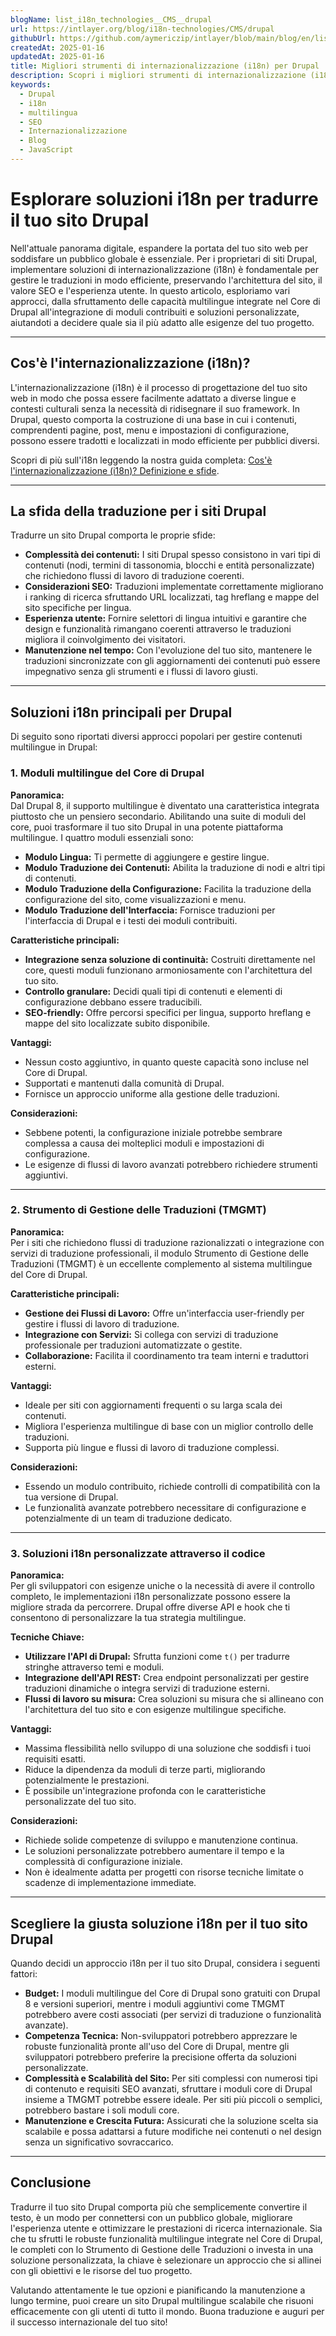 ```yaml
---
blogName: list_i18n_technologies__CMS__drupal
url: https://intlayer.org/blog/i18n-technologies/CMS/drupal
githubUrl: https://github.com/aymericzip/intlayer/blob/main/blog/en/list_i18n_technologies/CMS/drupal.md
createdAt: 2025-01-16
updatedAt: 2025-01-16
title: Migliori strumenti di internazionalizzazione (i18n) per Drupal
description: Scopri i migliori strumenti di internazionalizzazione (i18n) per Drupal per affrontare i sfide di traduzione, migliorare la ricerca sul web e fornire un'esperienza web globale senza problemi.
keywords:
  - Drupal
  - i18n
  - multilingua
  - SEO
  - Internazionalizzazione
  - Blog
  - JavaScript
---
```


# Esplorare soluzioni i18n per tradurre il tuo sito Drupal

Nell'attuale panorama digitale, espandere la portata del tuo sito web per soddisfare un pubblico globale è essenziale. Per i proprietari di siti Drupal, implementare soluzioni di internazionalizzazione (i18n) è fondamentale per gestire le traduzioni in modo efficiente, preservando l'architettura del sito, il valore SEO e l'esperienza utente. In questo articolo, esploriamo vari approcci, dalla sfruttamento delle capacità multilingue integrate nel Core di Drupal all'integrazione di moduli contribuiti e soluzioni personalizzate, aiutandoti a decidere quale sia il più adatto alle esigenze del tuo progetto.

---

## Cos'è l'internazionalizzazione (i18n)?

L'internazionalizzazione (i18n) è il processo di progettazione del tuo sito web in modo che possa essere facilmente adattato a diverse lingue e contesti culturali senza la necessità di ridisegnare il suo framework. In Drupal, questo comporta la costruzione di una base in cui i contenuti, comprendenti pagine, post, menu e impostazioni di configurazione, possono essere tradotti e localizzati in modo efficiente per pubblici diversi.

Scopri di più sull'i18n leggendo la nostra guida completa: [Cos'è l'internazionalizzazione (i18n)? Definizione e sfide](https://github.com/aymericzip/intlayer/blob/main/docs/it/what_is_internationalization.md).

---

## La sfida della traduzione per i siti Drupal

Tradurre un sito Drupal comporta le proprie sfide:

- **Complessità dei contenuti:** I siti Drupal spesso consistono in vari tipi di contenuti (nodi, termini di tassonomia, blocchi e entità personalizzate) che richiedono flussi di lavoro di traduzione coerenti.
- **Considerazioni SEO:** Traduzioni implementate correttamente migliorano i ranking di ricerca sfruttando URL localizzati, tag hreflang e mappe del sito specifiche per lingua.
- **Esperienza utente:** Fornire selettori di lingua intuitivi e garantire che design e funzionalità rimangano coerenti attraverso le traduzioni migliora il coinvolgimento dei visitatori.
- **Manutenzione nel tempo:** Con l'evoluzione del tuo sito, mantenere le traduzioni sincronizzate con gli aggiornamenti dei contenuti può essere impegnativo senza gli strumenti e i flussi di lavoro giusti.

---

## Soluzioni i18n principali per Drupal

Di seguito sono riportati diversi approcci popolari per gestire contenuti multilingue in Drupal:

### 1. Moduli multilingue del Core di Drupal

**Panoramica:**  
Dal Drupal 8, il supporto multilingue è diventato una caratteristica integrata piuttosto che un pensiero secondario. Abilitando una suite di moduli del core, puoi trasformare il tuo sito Drupal in una potente piattaforma multilingue. I quattro moduli essenziali sono:

- **Modulo Lingua:** Ti permette di aggiungere e gestire lingue.
- **Modulo Traduzione dei Contenuti:** Abilita la traduzione di nodi e altri tipi di contenuti.
- **Modulo Traduzione della Configurazione:** Facilita la traduzione della configurazione del sito, come visualizzazioni e menu.
- **Modulo Traduzione dell'Interfaccia:** Fornisce traduzioni per l'interfaccia di Drupal e i testi dei moduli contribuiti.

**Caratteristiche principali:**

- **Integrazione senza soluzione di continuità:** Costruiti direttamente nel core, questi moduli funzionano armoniosamente con l'architettura del tuo sito.
- **Controllo granulare:** Decidi quali tipi di contenuti e elementi di configurazione debbano essere traducibili.
- **SEO-friendly:** Offre percorsi specifici per lingua, supporto hreflang e mappe del sito localizzate subito disponibile.

**Vantaggi:**

- Nessun costo aggiuntivo, in quanto queste capacità sono incluse nel Core di Drupal.
- Supportati e mantenuti dalla comunità di Drupal.
- Fornisce un approccio uniforme alla gestione delle traduzioni.

**Considerazioni:**

- Sebbene potenti, la configurazione iniziale potrebbe sembrare complessa a causa dei molteplici moduli e impostazioni di configurazione.
- Le esigenze di flussi di lavoro avanzati potrebbero richiedere strumenti aggiuntivi.

---

### 2. Strumento di Gestione delle Traduzioni (TMGMT)

**Panoramica:**  
Per i siti che richiedono flussi di traduzione razionalizzati o integrazione con servizi di traduzione professionali, il modulo Strumento di Gestione delle Traduzioni (TMGMT) è un eccellente complemento al sistema multilingue del Core di Drupal.

**Caratteristiche principali:**

- **Gestione dei Flussi di Lavoro:** Offre un'interfaccia user-friendly per gestire i flussi di lavoro di traduzione.
- **Integrazione con Servizi:** Si collega con servizi di traduzione professionale per traduzioni automatizzate o gestite.
- **Collaborazione:** Facilita il coordinamento tra team interni e traduttori esterni.

**Vantaggi:**

- Ideale per siti con aggiornamenti frequenti o su larga scala dei contenuti.
- Migliora l'esperienza multilingue di base con un miglior controllo delle traduzioni.
- Supporta più lingue e flussi di lavoro di traduzione complessi.

**Considerazioni:**

- Essendo un modulo contribuito, richiede controlli di compatibilità con la tua versione di Drupal.
- Le funzionalità avanzate potrebbero necessitare di configurazione e potenzialmente di un team di traduzione dedicato.

---

### 3. Soluzioni i18n personalizzate attraverso il codice

**Panoramica:**  
Per gli sviluppatori con esigenze uniche o la necessità di avere il controllo completo, le implementazioni i18n personalizzate possono essere la migliore strada da percorrere. Drupal offre diverse API e hook che ti consentono di personalizzare la tua strategia multilingue.

**Tecniche Chiave:**

- **Utilizzare l'API di Drupal:** Sfrutta funzioni come `t()` per tradurre stringhe attraverso temi e moduli.
- **Integrazione dell'API REST:** Crea endpoint personalizzati per gestire traduzioni dinamiche o integra servizi di traduzione esterni.
- **Flussi di lavoro su misura:** Crea soluzioni su misura che si allineano con l'architettura del tuo sito e con esigenze multilingue specifiche.

**Vantaggi:**

- Massima flessibilità nello sviluppo di una soluzione che soddisfi i tuoi requisiti esatti.
- Riduce la dipendenza da moduli di terze parti, migliorando potenzialmente le prestazioni.
- È possibile un'integrazione profonda con le caratteristiche personalizzate del tuo sito.

**Considerazioni:**

- Richiede solide competenze di sviluppo e manutenzione continua.
- Le soluzioni personalizzate potrebbero aumentare il tempo e la complessità di configurazione iniziale.
- Non è idealmente adatta per progetti con risorse tecniche limitate o scadenze di implementazione immediate.

---

## Scegliere la giusta soluzione i18n per il tuo sito Drupal

Quando decidi un approccio i18n per il tuo sito Drupal, considera i seguenti fattori:

- **Budget:** I moduli multilingue del Core di Drupal sono gratuiti con Drupal 8 e versioni superiori, mentre i moduli aggiuntivi come TMGMT potrebbero avere costi associati (per servizi di traduzione o funzionalità avanzate).
- **Competenza Tecnica:** Non-sviluppatori potrebbero apprezzare le robuste funzionalità pronte all'uso del Core di Drupal, mentre gli sviluppatori potrebbero preferire la precisione offerta da soluzioni personalizzate.
- **Complessità e Scalabilità del Sito:** Per siti complessi con numerosi tipi di contenuto e requisiti SEO avanzati, sfruttare i moduli core di Drupal insieme a TMGMT potrebbe essere ideale. Per siti più piccoli o semplici, potrebbero bastare i soli moduli core.
- **Manutenzione e Crescita Futura:** Assicurati che la soluzione scelta sia scalabile e possa adattarsi a future modifiche nei contenuti o nel design senza un significativo sovraccarico.

---

## Conclusione

Tradurre il tuo sito Drupal comporta più che semplicemente convertire il testo, è un modo per connettersi con un pubblico globale, migliorare l'esperienza utente e ottimizzare le prestazioni di ricerca internazionale. Sia che tu sfrutti le robuste funzionalità multilingue integrate nel Core di Drupal, le completi con lo Strumento di Gestione delle Traduzioni o investa in una soluzione personalizzata, la chiave è selezionare un approccio che si allinei con gli obiettivi e le risorse del tuo progetto.

Valutando attentamente le tue opzioni e pianificando la manutenzione a lungo termine, puoi creare un sito Drupal multilingue scalabile che risuoni efficacemente con gli utenti di tutto il mondo. Buona traduzione e auguri per il successo internazionale del tuo sito!
